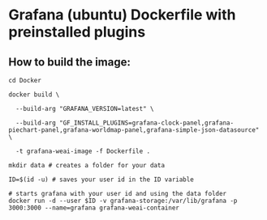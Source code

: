 # Grafana (ubuntu) Dockerfile with preinstalled plugins

## How to build the image:

```
cd Docker

docker build \

  --build-arg "GRAFANA_VERSION=latest" \

  --build-arg "GF_INSTALL_PLUGINS=grafana-clock-panel,grafana-piechart-panel,grafana-worldmap-panel,grafana-simple-json-datasource" \

  -t grafana-weai-image -f Dockerfile .

mkdir data # creates a folder for your data

ID=$(id -u) # saves your user id in the ID variable

# starts grafana with your user id and using the data folder
docker run -d --user $ID -v grafana-storage:/var/lib/grafana -p 3000:3000 --name=grafana grafana-weai-container
```